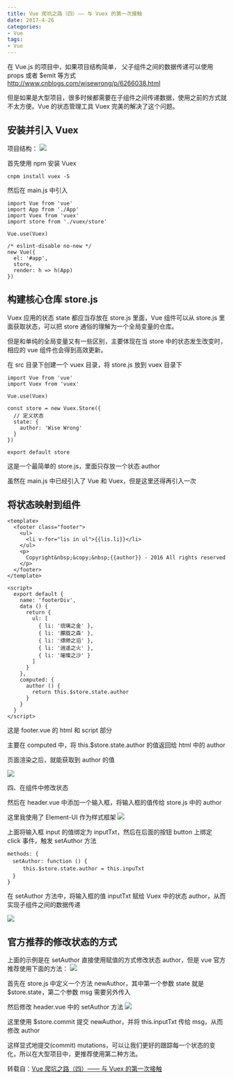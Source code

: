 ```yaml
---
title: Vue 爬坑之路（四）—— 与 Vuex 的第一次接触
date: 2017-4-26
categories:
- Vue
tags:
- Vue
---
```


在 Vue.js 的项目中，如果项目结构简单， 父子组件之间的数据传递可以使用  props 或者 $emit 等方式 http://www.cnblogs.com/wisewrong/p/6266038.html

但是如果是大型项目，很多时候都需要在子组件之间传递数据，使用之前的方式就不太方便。Vue 的状态管理工具 Vuex 完美的解决了这个问题。



## 安装并引入 Vuex

项目结构：
![](http://xie-blog.oss-cn-beijing.aliyuncs.com/blogImg/img27.png?Expires=1517562641&OSSAccessKeyId=TMP.AQFykThi91U598dTrJc_9IBPer-xtxfyUZ278vOwz9sVKvVjdZC6hsnJbSZiADAtAhQ8dmqdGscv8Mq8gp6YtjbW3Tmz3wIVALsOiURiHSXhx6xtRna9_tLmtbDC&Signature=FOfFGgEOxl6yuUtls%2BmSrushYJA%3D)

首先使用 npm 安装 Vuex
```
cnpm install vuex -S
```

然后在 main.js 中引入

```
import Vue from 'vue'
import App from './App'
import Vuex from 'vuex'
import store from './vuex/store'

Vue.use(Vuex)

/* eslint-disable no-new */
new Vue({
  el: '#app',
  store,
  render: h => h(App)
})
```




## 构建核心仓库 store.js

Vuex 应用的状态 state 都应当存放在 store.js 里面，Vue 组件可以从 store.js 里面获取状态，可以把 store 通俗的理解为一个全局变量的仓库。

但是和单纯的全局变量又有一些区别，主要体现在当 store 中的状态发生改变时，相应的 vue 组件也会得到高效更新。



在 src 目录下创建一个 vuex 目录，将 store.js 放到 vuex 目录下

```
import Vue from 'vue'
import Vuex from 'vuex'

Vue.use(Vuex)

const store = new Vuex.Store({
  // 定义状态
  state: {
    author: 'Wise Wrong'
  }
})

export default store
```
这是一个最简单的 store.js，里面只存放一个状态 author

虽然在 main.js 中已经引入了 Vue 和 Vuex，但是这里还得再引入一次





## 将状态映射到组件

```
<template>
  <footer class="footer">
    <ul>
      <li v-for="lis in ul">{{lis.li}}</li>
    </ul>
    <p>
      Copyright&nbsp;&copy;&nbsp;{{author}} - 2016 All rights reserved
    </p>
  </footer>
</template>

<script>
  export default {
    name: 'footerDiv',
    data () {
      return {
        ul: [
          { li: '琉璃之金' },
          { li: '朦胧之森' },
          { li: '缥缈之滔' },
          { li: '逍遥之火' },
          { li: '璀璨之沙' }
        ]
      }
    },
    computed: {
      author () {
        return this.$store.state.author
      }
    }
  }
</script>
```
这是 footer.vue 的 html 和 script 部分

主要在 computed 中，将 this.$store.state.author 的值返回给 html 中的 author

页面渲染之后，就能获取到 author 的值

![](http://xie-blog.oss-cn-beijing.aliyuncs.com/blogImg/img28.png?Expires=1517562713&OSSAccessKeyId=TMP.AQFykThi91U598dTrJc_9IBPer-xtxfyUZ278vOwz9sVKvVjdZC6hsnJbSZiADAtAhQ8dmqdGscv8Mq8gp6YtjbW3Tmz3wIVALsOiURiHSXhx6xtRna9_tLmtbDC&Signature=buPgz6OugEEXDIuRY1uwK%2Bzwnlc%3D)


四、在组件中修改状态

然后在 header.vue 中添加一个输入框，将输入框的值传给 store.js 中的 author

这里我使用了 Element-UI 作为样式框架
![](http://xie-blog.oss-cn-beijing.aliyuncs.com/blogImg/img29.png?Expires=1517562736&OSSAccessKeyId=TMP.AQFykThi91U598dTrJc_9IBPer-xtxfyUZ278vOwz9sVKvVjdZC6hsnJbSZiADAtAhQ8dmqdGscv8Mq8gp6YtjbW3Tmz3wIVALsOiURiHSXhx6xtRna9_tLmtbDC&Signature=OkVfeBVai5xfuI%2Byn5xPfiNcQ7k%3D)


上面将输入框 input 的值绑定为 inputTxt，然后在后面的按钮 button 上绑定 click 事件，触发 setAuthor 方法
```
methods: {
　setAuthor: function () {
　　　this.$store.state.author = this.inpuTxt
　}
}
```
在 setAuthor 方法中，将输入框的值 inputTxt 赋给 Vuex 中的状态 author，从而实现子组件之间的数据传递

![](http://xie-blog.oss-cn-beijing.aliyuncs.com/blogImg/img30.gif?Expires=1517562775&OSSAccessKeyId=TMP.AQFykThi91U598dTrJc_9IBPer-xtxfyUZ278vOwz9sVKvVjdZC6hsnJbSZiADAtAhQ8dmqdGscv8Mq8gp6YtjbW3Tmz3wIVALsOiURiHSXhx6xtRna9_tLmtbDC&Signature=VfallKJZxGYD1Q5PhN653IUpDmY%3D)


## 官方推荐的修改状态的方式

上面的示例是在 setAuthor 直接使用赋值的方式修改状态 author，但是 vue 官方推荐使用下面的方法：
![](http://xie-blog.oss-cn-beijing.aliyuncs.com/blogImg/img31.png?Expires=1517562812&OSSAccessKeyId=TMP.AQFykThi91U598dTrJc_9IBPer-xtxfyUZ278vOwz9sVKvVjdZC6hsnJbSZiADAtAhQ8dmqdGscv8Mq8gp6YtjbW3Tmz3wIVALsOiURiHSXhx6xtRna9_tLmtbDC&Signature=GNS%2B9Mr4%2Fkm%2BunRmZgKz0zUhats%3D)


首先在 store.js 中定义一个方法 newAuthor，其中第一个参数 state 就是 $store.state，第二个参数 msg 需要另外传入



然后修改 header.vue 中的 setAuthor 方法
![](http://xie-blog.oss-cn-beijing.aliyuncs.com/blogImg/img32.png?Expires=1517562820&OSSAccessKeyId=TMP.AQFykThi91U598dTrJc_9IBPer-xtxfyUZ278vOwz9sVKvVjdZC6hsnJbSZiADAtAhQ8dmqdGscv8Mq8gp6YtjbW3Tmz3wIVALsOiURiHSXhx6xtRna9_tLmtbDC&Signature=4gi2rkMvyd83W%2FF8ct08CeXDa7s%3D)

这里使用 $store.commit 提交 newAuthor，并将 this.inputTxt 传给 msg，从而修改 author


这样显式地提交(commit) mutations，可以让我们更好的跟踪每一个状态的变化，所以在大型项目中，更推荐使用第二种方法。

转载自：[Vue 爬坑之路（四）—— 与 Vuex 的第一次接触](http://www.cnblogs.com/wisewrong/p/6344390.html#3882396)